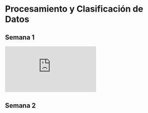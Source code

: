 # Procesamiento y Clasificación de Datos

## Semana 1

![Tarea 1](https://github.com/damianmtz98/PyCdeD/blob/main/T1_AnalisisEst_Libros_Reporte.pdf)

## Semana 2
